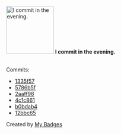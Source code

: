 <img src="https://github.com/my-badges/my-badges/blob/master/src/all-badges/time-of-commit/evening-commits.png?raw=true" alt="I commit in the evening." title="I commit in the evening." width="128">
<strong>I commit in the evening.</strong>
<br><br>

Commits:

- <a href="https://github.com/qoomon/actions--commit/commit/1335f5783020df726e649169da3a36a0cfd29fa7">1335f57</a>
- <a href="https://github.com/qoomon/actions--tag/commit/5786b5fcd1436b5a2662f04769914c9fb7868734">5786b5f</a>
- <a href="https://github.com/qoomon/actions--commit/commit/2aaff989f2e51ebd1459c9daa123fb6d4881d94c">2aaff98</a>
- <a href="https://github.com/qoomon/actions--commit/commit/4c1c8617089a358f8b78a0fbdfd0f3ecdafa6056">4c1c861</a>
- <a href="https://github.com/qoomon/sandbox/commit/b0bdab483de0cac2260794abbb12d9d8a4f4225d">b0bdab4</a>
- <a href="https://github.com/qoomon/actions--commit/commit/12bbc6579a2af5065ae50fdfbbb98063a35bcc85">12bbc65</a>


Created by <a href="https://github.com/my-badges/my-badges">My Badges</a>
